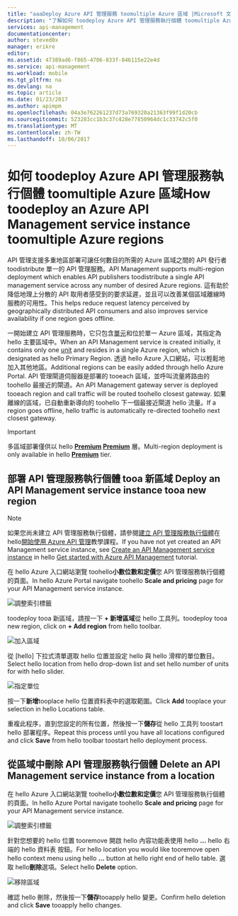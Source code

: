 ```yaml
---
title: "aaaDeploy Azure API 管理服務 toomultiple Azure 區域 |Microsoft 文件"
description: "了解如何 toodeploy Azure API 管理服務執行個體 toomultiple Azure 區域。"
services: api-management
documentationcenter: 
author: steved0x
manager: erikre
editor: 
ms.assetid: 47389ad6-f865-4706-833f-846115e22e4d
ms.service: api-management
ms.workload: mobile
ms.tgt_pltfrm: na
ms.devlang: na
ms.topic: article
ms.date: 01/23/2017
ms.author: apimpm
ms.openlocfilehash: 04a3e762261237d73a769320a21363f99f1d20cb
ms.sourcegitcommit: 523283cc1b3c37c428e77850964dc1c33742c5f0
ms.translationtype: MT
ms.contentlocale: zh-TW
ms.lasthandoff: 10/06/2017
---
```

# <a name="how-toodeploy-an-azure-api-management-service-instance-toomultiple-azure-regions"></a><span data-ttu-id="4469e-103">如何 toodeploy Azure API 管理服務執行個體 toomultiple Azure 區域</span><span class="sxs-lookup"><span data-stu-id="4469e-103">How toodeploy an Azure API Management service instance toomultiple Azure regions</span></span>
<span data-ttu-id="4469e-104">API 管理支援多重地區部署可讓任何數目的所需的 Azure 區域之間的 API 發行者 toodistribute 單一的 API 管理服務。</span><span class="sxs-lookup"><span data-stu-id="4469e-104">API Management supports multi-region deployment which enables API publishers toodistribute a single API management service across any number of desired Azure regions.</span></span> <span data-ttu-id="4469e-105">這有助於降低地理上分散的 API 取用者感受到的要求延遲，並且可以改善某個區域離線時服務的可用性。</span><span class="sxs-lookup"><span data-stu-id="4469e-105">This helps reduce request latency perceived by geographically distributed API consumers and also improves service availability if one region goes offline.</span></span> 

<span data-ttu-id="4469e-106">一開始建立 API 管理服務時，它只包含[單元][ unit]和位於單一 Azure 區域，其指定為 hello 主要區域中。</span><span class="sxs-lookup"><span data-stu-id="4469e-106">When an API Management service is created initially, it contains only one [unit][unit] and resides in a single Azure region, which is designated as hello Primary Region.</span></span> <span data-ttu-id="4469e-107">透過 hello Azure 入口網站，可以輕鬆地加入其他地區。</span><span class="sxs-lookup"><span data-stu-id="4469e-107">Additional regions can be easily added through hello Azure Portal.</span></span> <span data-ttu-id="4469e-108">API 管理閘道伺服器是部署的 tooeach 區域，並呼叫流量將路由的 toohello 最接近的閘道。</span><span class="sxs-lookup"><span data-stu-id="4469e-108">An API Management gateway server is deployed tooeach region and call traffic will be routed toohello closest gateway.</span></span> <span data-ttu-id="4469e-109">如果離線的區域，已自動重新導向的 toohello 下一個最接近閘道 hello 流量。</span><span class="sxs-lookup"><span data-stu-id="4469e-109">If a region goes offline, hello traffic is automatically re-directed toohello next closest gateway.</span></span> 

> [!IMPORTANT]
> <span data-ttu-id="4469e-110">多區域部署僅供以 hello  **[Premium] [ Premium]** 層。</span><span class="sxs-lookup"><span data-stu-id="4469e-110">Multi-region deployment is only available in hello **[Premium][Premium]** tier.</span></span>
> 
> 

## <span data-ttu-id="4469e-111"><a name="add-region"></a>部署 API 管理服務執行個體 tooa 新區域</span><span class="sxs-lookup"><span data-stu-id="4469e-111"><a name="add-region"> </a>Deploy an API Management service instance tooa new region</span></span>
> [!NOTE]
> <span data-ttu-id="4469e-112">如果您尚未建立 API 管理服務執行個體，請參閱[建立 API 管理服務執行個體][ Create an API Management service instance]在 hello[開始使用 Azure API 管理][Get started with Azure API Management]教學課程。</span><span class="sxs-lookup"><span data-stu-id="4469e-112">If you have not yet created an API Management service instance, see [Create an API Management service instance][Create an API Management service instance] in hello [Get started with Azure API Management][Get started with Azure API Management] tutorial.</span></span>
> 
> 

<span data-ttu-id="4469e-113">在 hello Azure 入口網站瀏覽 toohello**小數位數和定價**您 API 管理服務執行個體的頁面。</span><span class="sxs-lookup"><span data-stu-id="4469e-113">In hello Azure Portal navigate toohello **Scale and pricing** page for your API Management service instance.</span></span> 

![調整索引標籤][api-management-scale-service]

<span data-ttu-id="4469e-115">toodeploy tooa 新區域，請按一下  **+ 新增區域**從 hello 工具列。</span><span class="sxs-lookup"><span data-stu-id="4469e-115">toodeploy tooa new region, click on **+ Add region** from hello toolbar.</span></span>

![加入區域][api-management-add-region]

<span data-ttu-id="4469e-117">從 [hello] 下拉式清單選取 hello 位置並設定 hello 與 hello 滑桿的單位數目。</span><span class="sxs-lookup"><span data-stu-id="4469e-117">Select hello location from hello drop-down list and set hello number of units for with hello slider.</span></span>

![指定單位][api-management-select-location-units]

<span data-ttu-id="4469e-119">按一下**新增**tooplace hello 位置資料表中的選取範圍。</span><span class="sxs-lookup"><span data-stu-id="4469e-119">Click **Add** tooplace your selection in hello Locations table.</span></span> 

<span data-ttu-id="4469e-120">重複此程序，直到您設定的所有位置，然後按一下**儲存**從 hello 工具列 toostart hello 部署程序。</span><span class="sxs-lookup"><span data-stu-id="4469e-120">Repeat this process until you have all locations configured and click **Save** from hello toolbar toostart hello deployment process.</span></span>

## <span data-ttu-id="4469e-121"><a name="remove-region"> </a>從區域中刪除 API 管理服務執行個體</span><span class="sxs-lookup"><span data-stu-id="4469e-121"><a name="remove-region"> </a>Delete an API Management service instance from a location</span></span>
<span data-ttu-id="4469e-122">在 hello Azure 入口網站瀏覽 toohello**小數位數和定價**您 API 管理服務執行個體的頁面。</span><span class="sxs-lookup"><span data-stu-id="4469e-122">In hello Azure Portal navigate toohello **Scale and pricing** page for your API Management service instance.</span></span> 

![調整索引標籤][api-management-scale-service]

<span data-ttu-id="4469e-124">針對您想要的 hello 位置 tooremove 開啟 hello 內容功能表使用 hello **...** hello 右端的 hello 資料表 按鈕。</span><span class="sxs-lookup"><span data-stu-id="4469e-124">For hello location you would like tooremove open hello context menu using hello **...** button at hello right end of hello table.</span></span> <span data-ttu-id="4469e-125">選取 hello**刪除**選項。</span><span class="sxs-lookup"><span data-stu-id="4469e-125">Select hello **Delete** option.</span></span>

![移除區域][api-management-remove-region]

<span data-ttu-id="4469e-127">確認 hello 刪除，然後按一下**儲存**tooapply hello 變更。</span><span class="sxs-lookup"><span data-stu-id="4469e-127">Confirm hello deletion and click **Save** tooapply hello changes.</span></span>

[api-management-management-console]: ./media/api-management-howto-deploy-multi-region/api-management-management-console.png

[api-management-scale-service]: ./media/api-management-howto-deploy-multi-region/api-management-scale-service.png
[api-management-add-region]: ./media/api-management-howto-deploy-multi-region/api-management-add-region.png
[api-management-select-location-units]: ./media/api-management-howto-deploy-multi-region/api-management-select-location-units.png
[api-management-remove-region]: ./media/api-management-howto-deploy-multi-region/api-management-remove-region.png

[Create an API Management service instance]: api-management-get-started.md#create-service-instance
[Get started with Azure API Management]: api-management-get-started.md

[Deploy an API Management service instance tooa new region]: #add-region
[Delete an API Management service instance from a region]: #remove-region

[unit]: http://azure.microsoft.com/pricing/details/api-management/
[Premium]: http://azure.microsoft.com/pricing/details/api-management/

